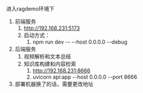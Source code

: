 进入ragdemo环境下

1. 前端服务
   1. http://192.168.231:5173
   2. 启动方式：
      1. npm run dev -- --host 0.0.0.0 --debug
2. 后端服务
   1. 视频解析和文本总结
   2. 知识库构建和内容检索
      1. http://192.168.231:8666
      2. uvicorn api:app --host 0.0.0.0 --port 8666
3. 部署机器换了的话，需要更改地址